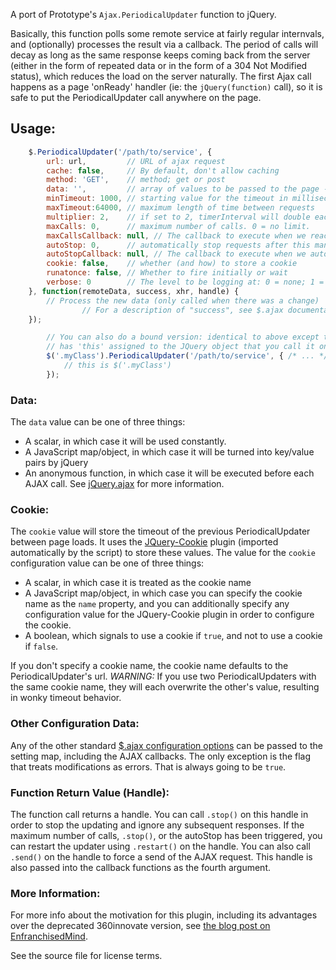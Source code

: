 A port of Prototype's `Ajax.PeriodicalUpdater` function to jQuery.

Basically, this function polls some remote service at fairly regular internvals,
and (optionally) processes the result via a callback.  The period of calls will
decay as long as the same response keeps coming back from the server (either in
the form of repeated data or in the form of a 304 Not Modified status), which
reduces the load on the server naturally.   The first Ajax call happens as a page
'onReady' handler (ie: the `jQuery(function)` call), so it is safe to put the PeriodicalUpdater call
anywhere on the page.

## Usage:

```javascript
    $.PeriodicalUpdater('/path/to/service', {
        url: url,         // URL of ajax request
        cache: false,     // By default, don't allow caching
        method: 'GET',    // method; get or post
        data: '',         // array of values to be passed to the page - e.g. {name: "John", greeting: "hello"}
        minTimeout: 1000, // starting value for the timeout in milliseconds
        maxTimeout:64000, // maximum length of time between requests
        multiplier: 2,    // if set to 2, timerInterval will double each time the response hasn't changed (up to maxTimeout)
        maxCalls: 0,      // maximum number of calls. 0 = no limit.
        maxCallsCallback: null, // The callback to execute when we reach our max number of calls
        autoStop: 0,      // automatically stop requests after this many returns of the same data. 0 = disabled
        autoStopCallback: null, // The callback to execute when we autoStop
        cookie: false,    // whether (and how) to store a cookie
        runatonce: false, // Whether to fire initially or wait
        verbose: 0        // The level to be logging at: 0 = none; 1 = some; 2 = all
    }, function(remoteData, success, xhr, handle) {
        // Process the new data (only called when there was a change)
				// For a description of "success", see $.ajax documentation
    });

		// You can also do a bound version: identical to above except that the callback function
		// has 'this' assigned to the JQuery object that you call it on.
		$('.myClass').PeriodicalUpdater('/path/to/service', { /* ... */ }, function(/*...*/) {
			// this is $('.myClass')
		});
```

### Data:

The `data` value can be one of three things:

* A scalar, in which case it will be used constantly.
* A JavaScript map/object, in which case it will be turned into key/value pairs by jQuery
* An anonymous function, in which case it will be executed before each AJAX call.  See
  [jQuery.ajax](http://api.jquery.com/jQuery.ajax/) for more information.

### Cookie:

The `cookie` value will store the timeout of the previous PeriodicalUpdater between page loads. It uses the [JQuery-Cookie](https://github.com/carhartl/jquery-cookie) plugin (imported automatically by the script) to store these values. The value for the `cookie` configuration value can be one of three things:

* A scalar, in which case it is treated as the cookie name
* A JavaScript map/object, in which case you can specify the cookie name as the `name` property,  and you can additionally specify any configuration value for the JQuery-Cookie plugin in order to configure the cookie.
* A boolean, which signals to use a cookie if `true`, and not to use a cookie if `false`.

If you don't specify a cookie name, the cookie name defaults to the PeriodicalUpdater's url. *WARNING:* If you use two PeriodicalUpdaters with the same cookie name, they will each overwrite the other's value, resulting in wonky timeout behavior.

### Other Configuration Data:

Any of the other standard [$.ajax configuration options](http://api.jquery.com/jQuery.ajax/#jQuery-ajax-settings)
can be passed to the setting map, including the AJAX callbacks. The only exception is the flag that treats modifications as errors.
That is always going to be `true`.

### Function Return Value (Handle):

The function call returns a handle.  You can call `.stop()` on this handle in order to stop
the updating and ignore any subsequent responses.  If the maximum number of calls, `.stop()`, or
the autoStop has been triggered, you can restart the updater using `.restart()` on the handle.
You can also call `.send()` on the handle to force a send of the AJAX request.
This handle is also passed into the callback functions as the fourth argument.

### More Information:

For more info about the motivation for this plugin, including its advantages over the deprecated 360innovate version, see
[the blog post on EnfranchisedMind](http://blog.enfranchisedmind.com/posts/jquery-periodicalupdater/).

See the source file for license terms.
